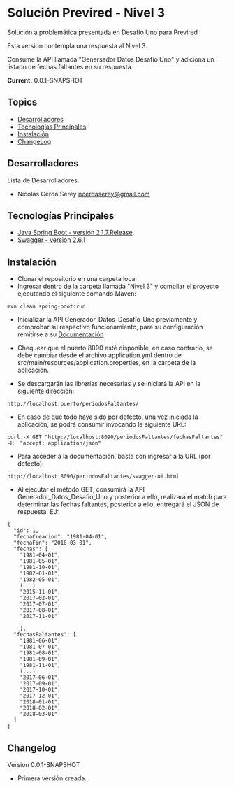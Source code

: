 # Solución Previred - Nivel 3

Solución a problemática presentada en Desafio Uno para Previred

Esta version contempla una respuesta al Nivel 3.

Consume la API llamada "Genersador Datos Desafio Uno" y adiciona un listado de fechas faltantes en su respuesta.

**Current:** 0.0.1-SNAPSHOT

## Topics
- [Desarrolladores](#desarrolladores)
- [Tecnologías Principales](#tecnologias-principales)
- [Instalación](#instalacion)
- [ChangeLog](#changelog)

## Desarrolladores

Lista de Desarrolladores.

* Nicolás Cerda Serey <ncerdaserey@gmail.com>


## Tecnologías Principales

* [Java Spring Boot - versión 2.1.7.Release](https://spring.io/projects/spring-boot).
* [Swagger - versión 2.6.1](https://swagger.io/)

## Instalación

- Clonar el repositorio en una carpeta local
- Ingresar dentro de la carpeta llamada "Nivel 3" y compilar el proyecto ejecutando el siguiente comando Maven:

```
mvn clean spring-boot:run
```
- Inicializar la API Generador_Datos_Desafio_Uno previamente y comprobar su respectivo funcionamiento, para su configuración remitirse a su [Documentación](https://github.com/previred/Generador_Datos_Desafio_Uno)

- Chequear que el puerto 8090 esté disponible, en caso contrario, se debe cambiar desde el archivo application.yml dentro de src/main/resources/application.properties, en la carpeta de la aplicación.

- Se descargarán las librerías necesarias y se iniciará la API en la siguiente dirección:
```
http://localhost:puerto/periodosFaltantes/
```
- En caso de que todo haya sido por defecto, una vez iniciada la aplicación, se podrá consumir invocando la siguiente URL:
```
curl -X GET "http://localhost:8090/periodosFaltantes/fechasFaltantes" -H  "accept: application/json"
```
- Para acceder a la documentación, basta con ingresar a la URL (por defecto):
```
http://localhost:8090/periodosFaltantes/swagger-ui.html
```
- Al ejecutar el método GET, consumirá la API Generador_Datos_Desafio_Uno y posterior a ello, realizará el match para determinar las fechas faltantes, posterior a ello, entregará el JSON de respuesta. EJ:
```
{
  "id": 1,
  "fechaCreacion": "1981-04-01",
  "fechaFin": "2018-03-01",
  "fechas": [
    "1981-04-01",
    "1981-05-01",
    "1981-10-01",
    "1982-01-01",
    "1982-05-01",
    (...)
    "2015-11-01",
    "2017-02-01",
    "2017-07-01",
    "2017-08-01",
    "2017-11-01"

    ],
  "fechasFaltantes": [
    "1981-06-01",
    "1981-07-01",
    "1981-08-01",
    "1981-09-01",
    "1981-11-01",
    (...)
    "2017-06-01",
    "2017-09-01",
    "2017-10-01",
    "2017-12-01",
    "2018-01-01",
    "2018-02-01",
    "2018-03-01"
  ]
}
```

## Changelog
Version 0.0.1-SNAPSHOT

- Primera versión creada.
